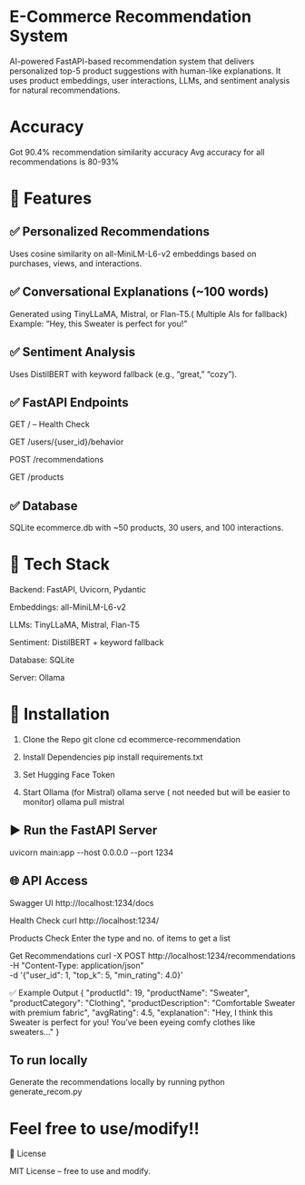 # E-Commerce Recommendation System

AI-powered FastAPI-based recommendation system that delivers personalized top-5 product suggestions with human-like explanations. It uses product embeddings, user interactions, LLMs, and sentiment analysis for natural recommendations.

# Accuracy 
Got 90.4% recommendation similarity accuracy 
Avg accuracy for all recommendations is 80-93%

# 🚀 Features
## ✅ Personalized Recommendations

Uses cosine similarity on all-MiniLM-L6-v2 embeddings based on purchases, views, and interactions.

## ✅ Conversational Explanations (~100 words)

Generated using TinyLLaMA, Mistral, or Flan-T5.( Multiple AIs for fallback)
Example: “Hey, this Sweater is perfect for you!”

## ✅ Sentiment Analysis

Uses DistilBERT with keyword fallback (e.g., “great,” “cozy”).

## ✅ FastAPI Endpoints

GET / – Health Check

GET /users/{user_id}/behavior

POST /recommendations

GET /products

## ✅ Database

SQLite ecommerce.db with ~50 products, 30 users, and 100 interactions.

# 🧠 Tech Stack

Backend: FastAPI, Uvicorn, Pydantic

Embeddings: all-MiniLM-L6-v2

LLMs: TinyLLaMA, Mistral, Flan-T5

Sentiment: DistilBERT + keyword fallback

Database: SQLite

Server: Ollama

# 🔧 Installation
1. Clone the Repo
git clone <repository-url>
cd ecommerce-recommendation

2. Install Dependencies
pip install requirements.txt

4. Set Hugging Face Token

5. Start Ollama (for Mistral)
ollama serve ( not needed but will be easier to monitor)
ollama pull mistral

## ▶️ Run the FastAPI Server
uvicorn main:app --host 0.0.0.0 --port 1234

## 🌐 API Access
Swagger UI
http://localhost:1234/docs

Health Check
curl http://localhost:1234/

Products Check 
Enter the type and no. of items to get a list

Get Recommendations
curl -X POST http://localhost:1234/recommendations \
-H "Content-Type: application/json" \
-d '{"user_id": 1, "top_k": 5, "min_rating": 4.0}'

✅ Example Output
{
  "productId": 19,
  "productName": "Sweater",
  "productCategory": "Clothing",
  "productDescription": "Comfortable Sweater with premium fabric",
  "avgRating": 4.5,
  "explanation": "Hey, I think this Sweater is perfect for you! You’ve been eyeing comfy clothes like sweaters..."
}

## To run locally

Generate the recommendations locally by running 
python generate_recom.py

# Feel free to use/modify!!
📜 License

MIT License – free to use and modify.





